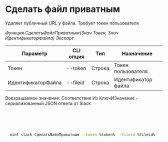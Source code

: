 ﻿---
sidebar_position: 6
---

# Сделать файл приватным
 Удаляет публичный URL у файла. Требует токен пользователя


*Функция СделатьФайлПриватным(Знач Токен, Знач ИдентификаторФайла) Экспорт*

  | Параметр | CLI опция | Тип | Назначение |
  |-|-|-|-|
  | Токен | --token | Строка | Токен пользователя |
  | ИдентификаторФайла | --fileid | Строка | Идентификатор файла |

  
  Вовзращаемое значение:   Соответствие Из КлючИЗначение - сериализованный JSON ответа от Slack

```bsl title="Пример кода"
	

	
```

```sh title="Пример команд CLI"
    
  oint slack СделатьФайлПриватным --token %token% --fileid %fileid%

```


```json title="Результат"



```
